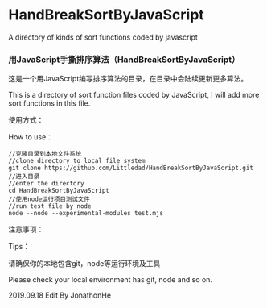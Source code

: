 # HandBreakSortByJavaScript
A directory of kinds of sort functions coded by javascript

### 用JavaScript手撕排序算法（**HandBreakSortByJavaScript**）



这是一个用JavaScript编写排序算法的目录，在目录中会陆续更新更多算法。

This is a directory of sort function files coded by JavaScript, I will add more sort functions in this file.

使用方式：

How to use：

```
//克隆目录到本地文件系统
//clone directory to local file system
git clone https://github.com/Littledad/HandBreakSortByJavaScript.git
//进入目录
//enter the directory
cd HandBreakSortByJavaScript
//使用node运行项目测试文件
//run test file by node
node --node --experimental-modules test.mjs
```

注意事项：

Tips：

请确保你的本地包含git，node等运行环境及工具

Please check your local environment has git, node and so on.

2019.09.18
Edit By JonathonHe
